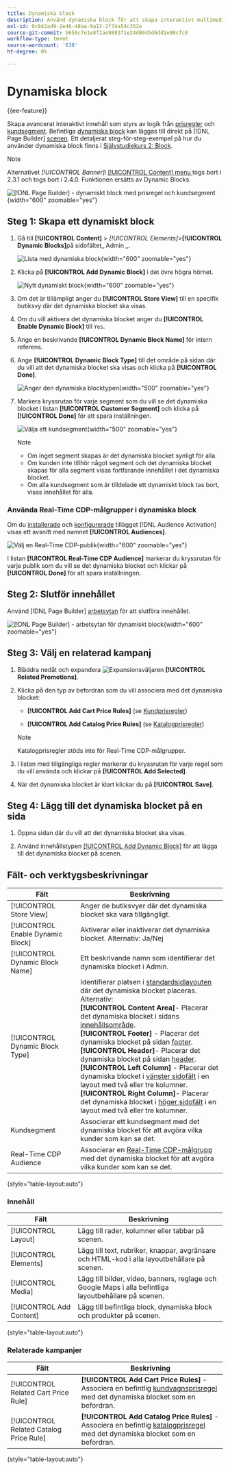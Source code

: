 ```yaml
---
title: Dynamiska block
description: Använd dynamiska block för att skapa interaktivt multimediematerial som bygger på logik från prisregler och kundsegment.
exl-id: 0c842ad9-2e46-48aa-9a12-2f74a54c352e
source-git-commit: b659c7e1e8f2ae9883f1e24d8045d6dd1e90cfc0
workflow-type: tm+mt
source-wordcount: '638'
ht-degree: 0%

---
```


# Dynamiska block

{{ee-feature}}

Skapa avancerat interaktivt innehåll som styrs av logik från [prisregler](../merchandising-promotions/introduction.md#price-rules) och [kundsegment](../customers/customer-segments.md). Befintliga [dynamiska block](../page-builder/dynamic-block.md) kan läggas till direkt på [!DNL Page Builder] [scenen](../page-builder/workspace.md). Ett detaljerat steg-för-steg-exempel på hur du använder dynamiska block finns i [Självstudiekurs 2: Block](../page-builder/2-blocks.md).

>[!NOTE]
>
>Alternativet _[!UICONTROL Banner]_&#x200B;i [[!UICONTROL Content] menu ](content-menu.md) togs bort i 2.3.1 och togs bort i 2.4.0. Funktionen ersätts av Dynamic Blocks.

![[!DNL Page Builder] - dynamiskt block med prisregel och kundsegment ](../page-builder/assets/pb-tutorial2-dynamic-block-storefront.png){width="600" zoomable="yes"}

## Steg 1: Skapa ett dynamiskt block

1. Gå till **[!UICONTROL Content]** > _[!UICONTROL Elements]_>**[!UICONTROL Dynamic Blocks]**&#x200B;på sidofältet_ Admin _.

   ![Lista med dynamiska block](../page-builder/assets/pb-tutorial2-block-dynamic-add.png){width="600" zoomable="yes"}

1. Klicka på **[!UICONTROL Add Dynamic Block]** i det övre högra hörnet.

   ![Nytt dynamiskt block](../page-builder/assets/pb-tutorial2-block-dynamic-new.png){width="600" zoomable="yes"}

1. Om det är tillämpligt anger du **[!UICONTROL Store View]** till en specifik butiksvy där det dynamiska blocket ska visas.

1. Om du vill aktivera det dynamiska blocket anger du **[!UICONTROL Enable Dynamic Block]** till `Yes`.

1. Ange en beskrivande **[!UICONTROL Dynamic Block Name]** för intern referens.

1. Ange **[!UICONTROL Dynamic Block Type]** till det område på sidan där du vill att det dynamiska blocket ska visas och klicka på **[!UICONTROL Done]**.

   ![Anger den dynamiska blocktypen](../page-builder/assets/pb-dynamic-block-type.png){width="500" zoomable="yes"}

1. Markera kryssrutan för varje segment som du vill se det dynamiska blocket i listan **[!UICONTROL Customer Segment]** och klicka på **[!UICONTROL Done]** för att spara inställningen.

   ![Välja ett kundsegment](../page-builder/assets/pb-dynamic-block-customer-segment.png){width="500" zoomable="yes"}

   >[!NOTE]
   >
   >- Om inget segment skapas är det dynamiska blocket synligt för alla.
   >- Om kunden inte tillhör något segment och det dynamiska blocket skapas för alla segment visas fortfarande innehållet i det dynamiska blocket.
   >- Om alla kundsegment som är tilldelade ett dynamiskt block tas bort, visas innehållet för alla.

### Använda Real-Time CDP-målgrupper i dynamiska block

Om du [installerade](../customers/audience-activation.md#install-the-extension) och [konfigurerade](../customers/audience-activation.md#configure-the-extension) tillägget [!DNL Audience Activation] visas ett avsnitt med namnet **[!UICONTROL Audiences]**.

![Välj en Real-Time CDP-publik](./assets/dynamic-block-rtcdp.png){width="600" zoomable="yes"}

I listan **[!UICONTROL Real-Time CDP Audience]** markerar du kryssrutan för varje publik som du vill se det dynamiska blocket och klickar på **[!UICONTROL Done]** för att spara inställningen.

## Steg 2: Slutför innehållet

Använd [!DNL Page Builder] [arbetsytan](../page-builder/workspace.md) för att slutföra innehållet.

![[!DNL Page Builder] - arbetsytan för dynamiskt block](../page-builder/assets/pb-dynamic-block-workspace.png){width="600" zoomable="yes"}

## Steg 3: Välj en relaterad kampanj

1. Bläddra nedåt och expandera ![Expansionsväljaren](../assets/icon-display-expand.png) **[!UICONTROL Related Promotions]**.

1. Klicka på den typ av befordran som du vill associera med det dynamiska blocket:

   - **[!UICONTROL Add Cart Price Rules]** (se [Kundprisregler](../merchandising-promotions/price-rules-cart.md))

   - **[!UICONTROL Add Catalog Price Rules]** (se [Katalogprisregler](../merchandising-promotions/price-rules-catalog.md))

   >[!NOTE]
   >
   >Katalogprisregler stöds inte för Real-Time CDP-målgrupper.

1. I listan med tillgängliga regler markerar du kryssrutan för varje regel som du vill använda och klickar på **[!UICONTROL Add Selected]**.

1. När det dynamiska blocket är klart klickar du på **[!UICONTROL Save]**.

## Steg 4: Lägg till det dynamiska blocket på en sida

1. Öppna sidan där du vill att det dynamiska blocket ska visas.

1. Använd innehållstypen [[!UICONTROL Add Dynamic Block]](../page-builder/dynamic-block.md) för att lägga till det dynamiska blocket på scenen.

## Fält- och verktygsbeskrivningar

| Fält | Beskrivning |
|--- |--- |
| [!UICONTROL Store View] | Anger de butiksvyer där det dynamiska blocket ska vara tillgängligt. |
| [!UICONTROL Enable Dynamic Block] | Aktiverar eller inaktiverar det dynamiska blocket. Alternativ: Ja/Nej |
| [!UICONTROL Dynamic Block Name] | Ett beskrivande namn som identifierar det dynamiska blocket i Admin. |
| [!UICONTROL Dynamic Block Type] | Identifierar platsen i [standardsidlayouten](layout-updates.md) där det dynamiska blocket placeras. Alternativ: <br/>**[!UICONTROL Content Area]**- Placerar det dynamiska blocket i sidans [innehållsområde](layout-updates.md).<br/>**[!UICONTROL Footer]** - Placerar det dynamiska blocket på sidan [footer](page-setup.md#footer). <br/>**[!UICONTROL Header]**- Placerar det dynamiska blocket på sidan [header](page-setup.md#header).<br/>**[!UICONTROL Left Column]** - Placerar det dynamiska blocket i [vänster sidofält](page-layout.md#standard-page-layouts) i en layout med två eller tre kolumner. <br/>**[!UICONTROL Right Column]**- Placerar det dynamiska blocket i [höger sidofält](page-layout.md#standard-page-layouts) i en layout med två eller tre kolumner. |
| Kundsegment | Associerar ett kundsegment med det dynamiska blocket för att avgöra vilka kunder som kan se det. |
| Real-Time CDP Audience | Associerar en [Real-Time CDP-målgrupp](../customers/audience-activation.md) med det dynamiska blocket för att avgöra vilka kunder som kan se det. |

{style="table-layout:auto"}

### Innehåll

| Fält | Beskrivning |
|--- |--- |
| [!UICONTROL Layout] | Lägg till rader, kolumner eller tabbar på scenen. |
| [!UICONTROL Elements] | Lägg till text, rubriker, knappar, avgränsare och HTML-kod i alla layoutbehållare på scenen. |
| [!UICONTROL Media] | Lägg till bilder, video, banners, reglage och Google Maps i alla befintliga layoutbehållare på scenen. |
| [!UICONTROL Add Content] | Lägg till befintliga block, dynamiska block och produkter på scenen. |

{style="table-layout:auto"}

### Relaterade kampanjer

| Fält | Beskrivning |
|--- |--- |
| [!UICONTROL Related Cart Price Rule] | **[!UICONTROL Add Cart Price Rules]** - Associera en befintlig [kundvagnsprisregel](../merchandising-promotions/price-rules-cart.md) med det dynamiska blocket som en befordran. |
| [!UICONTROL Related Catalog Price Rule] | **[!UICONTROL Add Catalog Price Rules]** - Associera en befintlig [katalogprisregel](../merchandising-promotions/price-rules-catalog.md) med det dynamiska blocket som en befordran. |

{style="table-layout:auto"}
